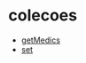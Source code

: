 # colecoes

- [getMedics](https://github.com/o-Patrick/js-dio/tree/main/colecoes/getMedics)
- [set](https://github.com/o-Patrick/js-dio/tree/main/colecoes/set)